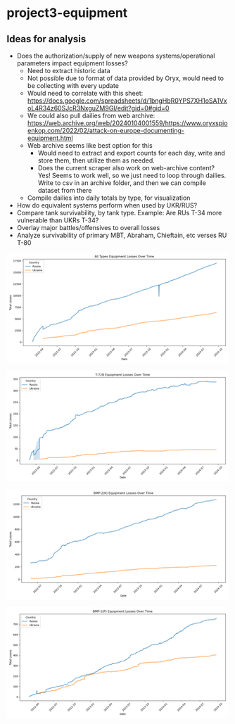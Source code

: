 # project3-equipment

## Ideas for analysis

- Does the authorization/supply of new weapons systems/operational parameters impact equipment losses?
    - Need to extract historic data
    - Not possible due to format of data provided by Oryx, would need to be collecting with every update
    - Would need to correlate with this sheet: https://docs.google.com/spreadsheets/d/1bngHbR0YPS7XH1oSA1VxoL4R34z60SJcR3NxguZM9GI/edit?gid=0#gid=0
    - We could also pull dailies from web archive: https://web.archive.org/web/20240104001559/https://www.oryxspioenkop.com/2022/02/attack-on-europe-documenting-equipment.html
    - Web archive seems like best option for this
        - Would need to extract and export counts for each day, write and store them, then utilize them as needed. 
        - Does the current scraper also work on web-archive content? Yes! Seems to work well, so we just need to loop through dailies. Write to csv in an archive folder, and then we can compile dataset from there
    - Compile dailies into daily totals by type, for visualization
- How do equivalent systems perform when used by UKR/RUS?
- Compare tank survivability, by tank type. Example: Are RUs T-34 more vulnerable than UKRs T-34?
- Overlay major battles/offensives to overall losses
- Analyze survivability of primary MBT, Abraham, Chieftain, etc verses RU T-80

![alt text](https://github.com/m6urns/project3-equipment/blob/matt/plots/all_types_over_time.png?raw=true "All Types") 

![alt text](https://github.com/m6urns/project3-equipment/blob/matt/plots/T-72B_losses.png?raw=true "T72-B Losses")

![alt text](https://github.com/m6urns/project3-equipment/blob/matt/plots/BMP-2(K)_losses.png?raw=true  "BMP-2(K)")

![alt text](https://github.com/m6urns/project3-equipment/blob/matt/plots/BMP-1(P)_losses.png?raw=true  "BMP-1(P)")